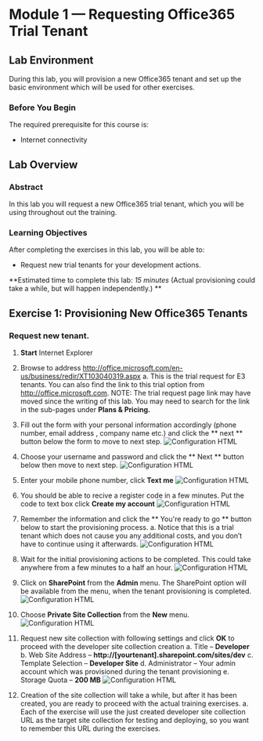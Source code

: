 # Module 1 — Requesting Office365 Trial Tenant #
  
## Lab Environment ##
During this lab, you will provision a new Office365 tenant and set up the basic environment which will be used for other exercises.

### Before You Begin ###
The required prerequisite for this course is:

  - Internet connectivity
  
## Lab Overview ##
### Abstract ###
In this lab you will request a new Office365 trial tenant, which you will be using throughout out the training.
### Learning Objectives ###
After completing the exercises in this lab, you will be able to:

  - Request new trial tenants for your development actions.
  
**Estimated time to complete this lab: *15 minutes* (Actual provisioning could take a while, but will happen independently.) **
  
  
## Exercise 1: Provisioning New Office365 Tenants ##
  
### Request new tenant. ###
  
1. **Start** Internet Explorer 

2.  Browse to address http://office.microsoft.com/en-us/business/redir/XT103040319.aspx 
  a.  This is the trial request for E3 tenants. You can also find the link to this trial option from http://office.microsoft.com. 
  NOTE: The trial request page link may have moved since the writing of this lab. You may need to search for the link in the sub-pages under **Plans & Pricing.**
  

3.  Fill out the form with your personal information accordingly (phone number, email address , company name etc.) and click the ** next ** button below the form to move to next step. 
    ![Configuration HTML](Images/1.png)

4.  Choose your username and password and click the ** Next ** button below then move to next step. 
    ![Configuration HTML](Images/1.1.png)

5.  Enter your mobile phone number, click **Text me**
    ![Configuration HTML](Images/1.2.png)
6.  You should be able to recive a register code in a few minutes. Put the code to text box click **Create my account**
    ![Configuration HTML](Images/1.3.png)

7.  Remember the information and click the ** You're ready to go ** button below to start the provisioning process. 
  a.  Notice that this is a trial tenant which does not cause you any additional costs, and you don’t have to continue using it afterwards.
    ![Configuration HTML](Images/1.4.png)
 
 
8.  Wait for the initial provisioning actions to be completed. This could take anywhere from a few minutes to a half an hour.
    ![Configuration HTML](Images/1.6.png)

9.  Click on **SharePoint** from the **Admin** menu. The SharePoint option will be available from the menu, when the tenant provisioning is completed.
    ![Configuration HTML](Images/1.5.png)

10.  Choose **Private Site Collection** from the **New** menu.
    ![Configuration HTML](Images/4.png)

11.  Request new site collection with following settings and click **OK** to proceed with the developer site collection creation
  a.  Title – **Developer**
  b.  Web Site Address – **http://[yourtenant].sharepoint.com/sites/dev**
  c.  Template Selection – **Developer Site**
  d.  Administrator – Your admin account which was provisioned during the tenant provisioning
  e.  Storage Quota – **200 MB**
    ![Configuration HTML](Images/5.png)
 
12.  Creation of the site collection will take a while, but after it has been created, you are ready to proceed with the actual training exercises.
  a.  Each of the exercise will use the just created developer site collection URL as the target site collection for testing and deploying, so you want to remember this URL during the exercises.

 
